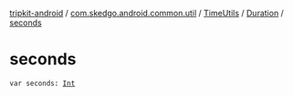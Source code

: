 [tripkit-android](../../../index.md) / [com.skedgo.android.common.util](../../index.md) / [TimeUtils](../index.md) / [Duration](index.md) / [seconds](./seconds.md)

# seconds

`var seconds: `[`Int`](https://kotlinlang.org/api/latest/jvm/stdlib/kotlin/-int/index.html)